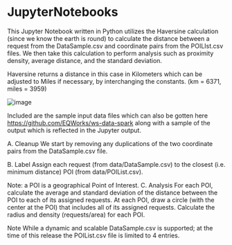 # JupyterNotebooks

This Jupyter Notebook written in Python utilizes the Haversine calculation (since we know the earth is round) to calculate the distance between a request from the DataSample.csv and coordinate pairs from the POILIst.csv files. We then take this calculation to perform analysis such as proximity density, average distance, and the standard deviation. 

Haversine returns a distance in this case in Kilometers which can be adjusted to Miles if necessary, by interchanging the constants. (km = 6371, miles = 3959)

![image](https://user-images.githubusercontent.com/13180882/110188235-0e8e7080-7de9-11eb-8e0e-70cb6a0b7bbb.png)

Included are the sample input data files which can also be gotten here https://github.com/EQWorks/ws-data-spark along with a sample of the output which is reflected in the Jupyter output.

A. Cleanup
  We start by removing any duplications of the two coordinate pairs from the DataSample.csv file. 

B. Label
  Assign each request (from data/DataSample.csv) to the closest (i.e. minimum distance) POI (from data/POIList.csv).

Note: a POI is a geographical Point of Interest.
C. Analysis
 For each POI, calculate the average and standard deviation of the distance between the POI to each of its assigned requests.
 At each POI, draw a circle (with the center at the POI) that includes all of its assigned requests. Calculate the radius and density (requests/area) for each POI.

Note
While a dynamic and scalable DataSample.csv is supported; at the time of this release the POIList.csv file is limited to 4 entries.


